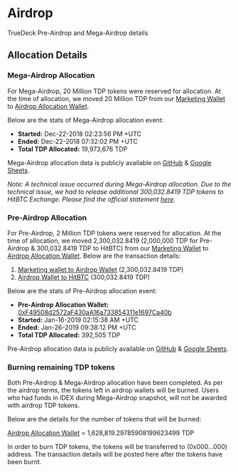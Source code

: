 # Airdrop
TrueDeck Pre-Airdrop and Mega-Airdrop details

## Allocation Details
### Mega-Airdrop Allocation
For Mega-Airdrop, 20 Million TDP tokens were reserved for allocation. At the time of allocation, we moved 20 Million TDP from our [Marketing Wallet](https://etherscan.io/token/0x5b11aacb6bddb9ffab908fdce739bf4aed554327?a=0x88a9b040be0d6b64f79e8ec32dbc08abce5f9d73) to [Airdrop Allocation Wallet](https://etherscan.io/token/0x5b11aacb6bddb9ffab908fdce739bf4aed554327?a=0xea7da5261c82a56e7bb555cdae593ba83fdbae52).

Below are the stats of Mega-Airdrop allocation event:
- **Started:** Dec-22-2018 02:23:56 PM +UTC
- **Ended:** Dec-22-2018 07:32:02 PM +UTC
- **Total TDP Allocated:** 19,973,676 TDP

Mega-Airdrop allocation data is publicly available on [GitHub](https://github.com/TrueDeck/Airdrop/blob/master/TDP%20Mega%20Airdrop%20Allocation.pdf) & [Google Sheets](https://docs.google.com/spreadsheets/d/1LXDdl5s6v5FZ6XHQJn7jk2ZN4H7Ptqjt-DRFX0FaPIw/edit?usp=sharing).

*Note: A technical issue occurred during Mega-Airdrop allocation. Due to the technical issue, we had to release additional 300,032.8419 TDP tokens to HitBTC Exchange. Please find the official statement [here](https://steemit.com/truedeck/@truedeck/statement-regarding-release-of-additional-300-000-tdp-for-mega-airdrop-allocation).*

### Pre-Airdrop Allocation
For Pre-Airdrop, 2 Million TDP tokens were reserved for allocation. At the time of allocation, we moved 2,300,032.8419 (2,000,000 TDP for Pre-Airdrop & 300,032.8419 TDP to HitBTC) from our [Marketing Wallet](https://etherscan.io/token/0x5b11aacb6bddb9ffab908fdce739bf4aed554327?a=0x88a9b040be0d6b64f79e8ec32dbc08abce5f9d73) to [Airdrop Allocation Wallet](https://etherscan.io/token/0x5b11aacb6bddb9ffab908fdce739bf4aed554327?a=0xea7da5261c82a56e7bb555cdae593ba83fdbae52).
Below are the transaction details:
1. [Marketing wallet to Airdrop Wallet](https://etherscan.io/tx/0x9a6ef0370f9a4e5f097cb8c203fd063be1c46ecb8112655d3d7ba43a2698cc4c) (2,300,032.8419 TDP)
2. [Airdrop Wallet to HitBTC](https://etherscan.io/tx/0x644c35662bbad02181f49db81f995edab7479cb63237e371c1d30367b790d14f) (300,032.8419 TDP)

Below are the stats of Pre-Airdrop allocation event:
- **Pre-Airdrop Allocation Wallet:** [0xF49508d2572aF430aA16a733854311e1697Ca40b](https://etherscan.io/token/0x5b11aacb6bddb9ffab908fdce739bf4aed554327?a=0xf49508d2572af430aa16a733854311e1697ca40b)
- **Started:** Jan-16-2019 02:15:38 AM +UTC
- **Ended:** Jan-26-2019 09:38:12 PM +UTC
- **Total TDP Allocated:** 392,505 TDP

Pre-Airdrop allocation data is publicly available on [GitHub](https://github.com/TrueDeck/Airdrop/blob/master/TDP%20Pre%20Airdrop%20Allocation.pdf) & [Google Sheets](https://docs.google.com/spreadsheets/d/1rBl3jsE7i31dvF9oFVXOpaVbeumbQfIQBNyk1DJucVc/edit?usp=sharing).


### Burning remaining TDP tokens
Both Pre-Airdrop & Mega-Airdrop allocation have been completed. As per the airdrop terms, the tokens left in airdrop wallets will be burned. Users who had funds in IDEX during Mega-Airdrop snapshot, will not be awarded with airdrop TDP tokens.

Below are the details for the number of tokens that will be burned:

[Airdrop Allocation Wallet](https://etherscan.io/token/0x5b11aacb6bddb9ffab908fdce739bf4aed554327?a=0xea7da5261c82a56e7bb555cdae593ba83fdbae52) = 1,628,819.29785908199623499 TDP 

In order to burn TDP tokens, the tokens will be transferred to (0x000...000) address. The transaction details will be posted here after the tokens have been burnt.
  
